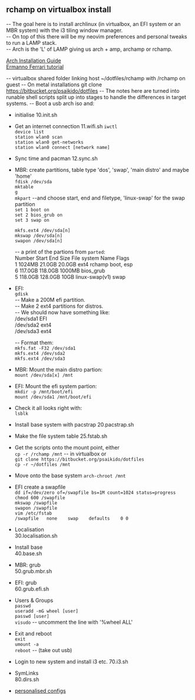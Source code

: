 ## rchamp on virtualbox install

-- The goal here is to install archlinux (in virtualbox, an EFI system or an MBR system) with the i3 tiling window manager.  
-- On top of this there will be my neovim preferences and personal tweaks to run a LAMP stack.  
-- Arch is the 'L' of LAMP giving us arch + amp, archamp or rchamp.

[Arch Installation Guide](https://wiki.archlinux.org/title/Installation_guide)  
[Ermanno Ferrari tutorial](https://youtu.be/8T0vvf1xm58)  

-- virtualbox shared folder linking host ~/dotfiles/rchamp with /rchamp on guest
-- On metal installations git clone https://bitbucket.org/psaikido/dotfiles
-- The notes here are turned into runable shell scripts split up into stages to handle the differences in target systems.
-- Boot a usb arch iso and:

- initialise
    10.init.sh
    
    
- Get an internet connection
    11.wifi.sh
    `iwctl`  
    `device list`  
    `station wlan0 scan`  
    `station wlan0 get-networks`  
    `station wlan0 connect [network name]`  


- Sync time and pacman
    12.sync.sh


- MBR: create partitions, table type 'dos', 'swap', 'main distro' and maybe 'home'  
    `fdisk /dev/sda`  
    `mktable`  
    `g`  
    `mkpart` --and choose start, end and filetype, 'linux-swap' for the swap partition  
    `set 1 boot on`  
    `set 2 bios_grub on`  
    `set 3 swap on`  
     
    `mkfs.ext4 /dev/sda[n]`  
    `mkswap /dev/sda[n]`  
    `swapon /dev/sda[n]`  

    -- a print of the partions from `parted`:  
    Number Start   End     Size    File system     Name   Flags  
    1      1024MB  21.0GB  20.0GB  ext4            rchamp boot, esp  
    6      117.0GB 118.0GB 1000MB                         bios_grub  
    5      118.0GB 128.0GB 10GB    linux-swap(v1)         swap  


- EFI:  
    `gdisk`  
    -- Make a 200M efi partition.  
    -- Make 2 ext4 partitions for distros.  
    -- We should now have something like:  
    /dev/sda1 EFI  
    /dev/sda2 ext4  
    /dev/sda3 ext4  

    -- Format them:  
    `mkfs.fat -F32 /dev/sda1`  
    `mkfs.ext4 /dev/sda2`  
    `mkfs.ext4 /dev/sda3`  
 
 
- MBR: Mount the main distro partion:  
    `mount /dev/sda[x] /mnt`  

- EFI: Mount the efi system partion:  
    `mkdir -p /mnt/boot/efi`  
    `mount /dev/sda1 /mnt/boot/efi`  


- Check it all looks right with:  
    `lsblk`  


- Install base system with pacstrap
    20.pacstrap.sh


- Make the file system table
    25.fstab.sh
    
    
- Get the scripts onto the mount point, either  
    `cp -r /rchamp /mnt` -- in virtualbox or   
    `git clone https://bitbucket.org/psaikido/dotfiles`  
    `cp -r ~/dotfiles /mnt`  


- Move onto the base system
    `arch-chroot /mnt`  


- EFI create a swapfile  
    `dd if=/dev/zero of=/swapfile bs=1M count=1024 status=progress`  
    `chmod 600 /swapfile`  
    `mkswap /swapfile`  
    `swapon /swapfile`  
    `vim /etc/fstab`  
    `/swapfile   none    swap    defaults    0 0`  


- Localisation  
    30.localisation.sh  


- Install base   
    40.base.sh  


- MBR: grub  
    50.grub.mbr.sh  


- EFI: grub  
    60.grub.efi.sh  


- Users & Groups  
    `passwd`  
    `useradd -mG wheel [user]`  
    `passwd [user]`  
    `visudo`  -- uncomment the line with '%wheel ALL'  


- Exit and reboot  
    `exit`  
    `umount -a`  
    `reboot`  -- (take out usb)


- Login to new system and install i3 etc.
    70.i3.sh


- SymLinks  
    80.dirs.sh


- [personalised configs](90.personalisation.md)  

